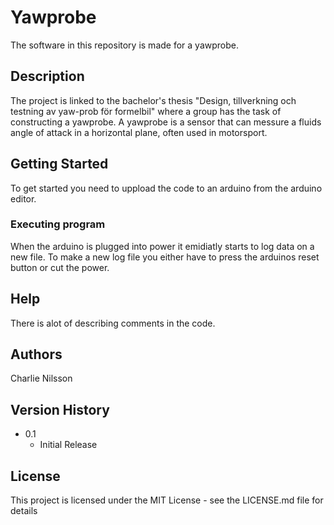 # Yawprobe

The software in this repository is made for a yawprobe. 

## Description

The project is linked to the bachelor's thesis "Design, tillverkning och testning av yaw-prob för formelbil" where a group has the task of constructing a yawprobe. A yawprobe is a sensor that can messure a fluids angle of attack in a horizontal plane, often used in motorsport. 

## Getting Started

To get started you need to uppload the code to an arduino from the arduino editor.

### Executing program

When the arduino is plugged into power it emidiatly starts to log data on a new file. To make a new log file you either have to press the arduinos reset button or cut the power.

## Help

There is alot of describing comments in the code.

## Authors
Charlie Nilsson

## Version History

* 0.1
    * Initial Release

## License

This project is licensed under the MIT License - see the LICENSE.md file for details
